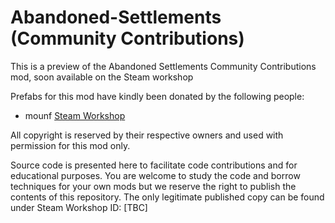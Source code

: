 # Abandoned-Settlements (Community Contributions)

This is a preview of the Abandoned Settlements Community Contributions mod, soon available on the Steam workshop

Prefabs for this mod have kindly been donated by the following people:
*  mounf [Steam Workshop](https://steamcommunity.com/profiles/76561197977218107/myworkshopfiles/?appid=244850)

All copyright is reserved by their respective owners and used with permission for this mod only.

Source code is presented here to facilitate code contributions and for educational purposes.  You are welcome to study the code and borrow techniques for your own mods but we reserve the right to publish the contents of this repository.  The only legitimate published copy can be found under Steam Workshop ID: [TBC]

